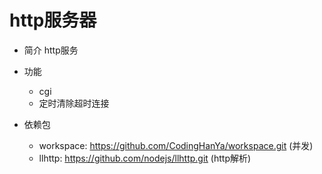 # http服务器

- 简介
    http服务

- 功能
    - cgi
    - 定时清除超时连接

- 依赖包
    - workspace: https://github.com/CodingHanYa/workspace.git (并发)
    - llhttp: https://github.com/nodejs/llhttp.git (http解析) 